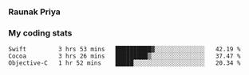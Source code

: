 ### Raunak Priya

### My coding stats

<!--START_SECTION:waka-->
```text
Swift         3 hrs 53 mins   ██████████▓░░░░░░░░░░░░░░   42.19 % 
Cocoa         3 hrs 26 mins   █████████▒░░░░░░░░░░░░░░░   37.47 % 
Objective-C   1 hr 52 mins    █████░░░░░░░░░░░░░░░░░░░░   20.34 % 
```
<!--END_SECTION:waka-->
